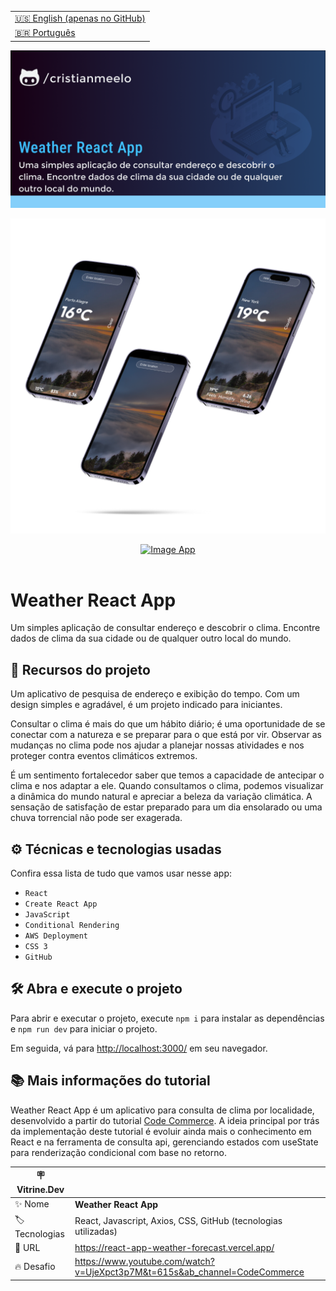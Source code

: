 <table align="right">
  <tr>
    <td>
      <a href="README-EN.md">🇺🇸 English (apenas no GitHub)</a>
    </td>
  </tr>
  <tr>
    <td>
      <a href="README.md">🇧🇷 Português</a>
    </td>
  </tr>
</table>

![](https://github.com/cristianmeelo/react-app-weather-forecast/blob/main/thumbnail.png?raw=true)

![](https://github.com/cristianmeelo/react-app-weather-forecast/blob/main/thumbnail-mockup.png?raw=true#vitrinedev)

<div align="center">
<a href="https://react-app-weather-forecast.vercel.app/">
  <img src="https://img.shields.io/badge/-CONFIRA%20AQUI-lightblue" alt="Image App" >
</a>
</div>

<br/>

# Weather React App

Um simples aplicação de consultar endereço e descobrir o clima. Encontre dados de clima da sua cidade ou de qualquer outro local do mundo.

## 🔨 Recursos do projeto

Um aplicativo de pesquisa de endereço e exibição do tempo. Com um design simples e agradável, é um projeto indicado para iniciantes.

Consultar o clima é mais do que um hábito diário; é uma oportunidade de se conectar com a natureza e se preparar para o que está por vir. Observar as mudanças no clima pode nos ajudar a planejar nossas atividades e nos proteger contra eventos climáticos extremos.

É um sentimento fortalecedor saber que temos a capacidade de antecipar o clima e nos adaptar a ele. Quando consultamos o clima, podemos visualizar a dinâmica do mundo natural e apreciar a beleza da variação climática. A sensação de satisfação de estar preparado para um dia ensolarado ou uma chuva torrencial não pode ser exagerada.

## ⚙️ Técnicas e tecnologias usadas

Confira essa lista de tudo que vamos usar nesse app:

- `React`
- `Create React App`
- `JavaScript`
- `Conditional Rendering`
- `AWS Deployment`
- `CSS 3`
- `GitHub`

## 🛠️ Abra e execute o projeto

Para abrir e executar o projeto, execute `npm i` para instalar as dependências e `npm run dev` para iniciar o projeto.

Em seguida, vá para <a href="http://localhost:3000/">http://localhost:3000/</a> em seu navegador.

## 📚 Mais informações do tutorial

Weather React App é um aplicativo para consulta de clima por localidade, desenvolvido a partir do tutorial [Code Commerce](https://www.youtube.com/@codecommerce). A ideia principal por trás da implementação deste tutorial é evoluir ainda mais o conhecimento em React e na ferramenta de consulta api, gerenciando estados com useState para renderização condicional com base no retorno.

| :placard: Vitrine.Dev |                                                                            |
| --------------------- | -------------------------------------------------------------------------- |
| :sparkles: Nome       | **Weather React App**                                                      |
| :label: Tecnologias   | React, Javascript, Axios, CSS, GitHub (tecnologias utilizadas)             |
| :rocket: URL          | https://react-app-weather-forecast.vercel.app/                             |
| :fire: Desafio        | https://www.youtube.com/watch?v=UjeXpct3p7M&t=615s&ab_channel=CodeCommerce |

